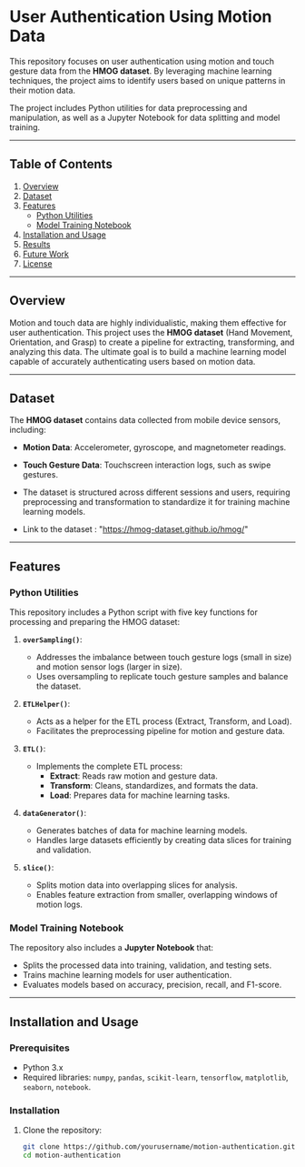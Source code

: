 # User Authentication Using Motion Data

This repository focuses on user authentication using motion and touch gesture data from the **HMOG dataset**. By leveraging machine learning techniques, the project aims to identify users based on unique patterns in their motion data. 

The project includes Python utilities for data preprocessing and manipulation, as well as a Jupyter Notebook for data splitting and model training.

---

## Table of Contents

1. [Overview](#overview)
2. [Dataset](#dataset)
3. [Features](#features)
   - [Python Utilities](#python-utilities)
   - [Model Training Notebook](#model-training-notebook)
4. [Installation and Usage](#installation-and-usage)
5. [Results](#results)
6. [Future Work](#future-work)
7. [License](#license)

---

## Overview

Motion and touch data are highly individualistic, making them effective for user authentication. This project uses the **HMOG dataset** (Hand Movement, Orientation, and Grasp) to create a pipeline for extracting, transforming, and analyzing this data. The ultimate goal is to build a machine learning model capable of accurately authenticating users based on motion data.

---

## Dataset

The **HMOG dataset** contains data collected from mobile device sensors, including:
- **Motion Data**: Accelerometer, gyroscope, and magnetometer readings.
- **Touch Gesture Data**: Touchscreen interaction logs, such as swipe gestures.

- The dataset is structured across different sessions and users, requiring preprocessing and transformation to standardize it for training machine learning models.
- Link to the dataset : "https://hmog-dataset.github.io/hmog/"
---

## Features

### Python Utilities

This repository includes a Python script with five key functions for processing and preparing the HMOG dataset:

1. **`overSampling()`**:
   - Addresses the imbalance between touch gesture logs (small in size) and motion sensor logs (larger in size).
   - Uses oversampling to replicate touch gesture samples and balance the dataset.

2. **`ETLHelper()`**:
   - Acts as a helper for the ETL process (Extract, Transform, and Load).
   - Facilitates the preprocessing pipeline for motion and gesture data.

3. **`ETL()`**:
   - Implements the complete ETL process:
     - **Extract**: Reads raw motion and gesture data.
     - **Transform**: Cleans, standardizes, and formats the data.
     - **Load**: Prepares data for machine learning tasks.

4. **`dataGenerator()`**:
   - Generates batches of data for machine learning models.
   - Handles large datasets efficiently by creating data slices for training and validation.

5. **`slice()`**:
   - Splits motion data into overlapping slices for analysis.
   - Enables feature extraction from smaller, overlapping windows of motion logs.

### Model Training Notebook

The repository also includes a **Jupyter Notebook** that:
- Splits the processed data into training, validation, and testing sets.
- Trains machine learning models for user authentication.
- Evaluates models based on accuracy, precision, recall, and F1-score.

---

## Installation and Usage

### Prerequisites

- Python 3.x
- Required libraries: `numpy`, `pandas`, `scikit-learn`, `tensorflow`, `matplotlib`, `seaborn`, `notebook`.

### Installation

1. Clone the repository:
   ```bash
   git clone https://github.com/yourusername/motion-authentication.git
   cd motion-authentication


